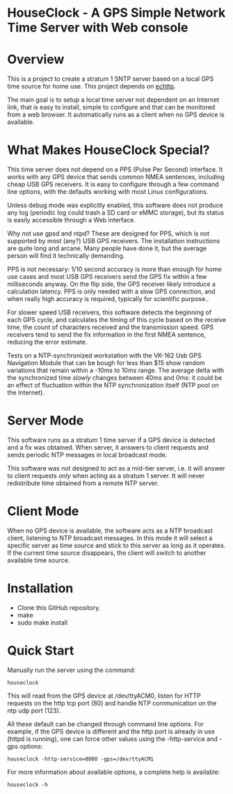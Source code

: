 # HouseClock - A GPS Simple Network Time Server with Web console

# Overview

This is a project to create a stratum 1 SNTP server based on a local GPS time source for home use. This project depends on [echttp](https://github.com/pascal-fb-martin/echttp).

The main goal is to setup a local time server not dependent on an Internet link, that is easy to install, simple to configure and that can be monitored from a web browser. It automatically runs as a client when no GPS device is available.

# What Makes HouseClock Special?

This time server does not depend on a PPS (Pulse Per Second) interface. It works with any GPS device that sends common NMEA sentences, including cheap USB GPS receivers. It is easy to configure through a few command line options, with the defaults working with most Linux configurations.

Unless debug mode was explicitly enabled, this software does not produce any log (periodic log could trash a SD card or eMMC storage), but its status is easily accessible through a Web interface.

Why not use gpsd and ntpd? These are designed for PPS, which is not supported by most (any?) USB GPS receivers. The installation instructions are quite long and arcane. Many people have done it, but the average person will find it technically demanding.

PPS is not necessary: 1/10 second accuracy is more than enough for home use cases and most USB GPS receivers send the GPS fix within a few milliseconds anyway. On the flip side, the GPS receiver likely introduce a calculation latency. PPS is only needed with a slow GPS connection, and when really high accuracy is required, typically for scientific purpose..

For slower speed USB receivers, this software detects the beginning of each GPS cycle, and calculates the timing of this cycle based on the receive time, the count of characters received and the transmission speed. GPS receivers tend to send the fix information in the first NMEA sentence, reducing the error estimate.

Tests on a NTP-synchronized workstation with the VK-162 Usb GPS Navigation Module that can be bough for less than $15 show random variations that remain within a -10ms to 10ms range. The average delta with the synchronized time *slowly* changes between 40ms and 0ms: it could be an effect of fluctuation within the NTP synchronization itself (NTP pool on the Internet).

# Server Mode

This software runs as a stratum 1 time server if a GPS device is detected and a fix was obtained. When server, it answers to client requests and sends periodic NTP messages in local broadcast mode.

This software was not designed to act as a mid-tier server, i.e. it will answer to client requests _only_ when acting as a stratum 1 server. It will never redistribute time obtained from a remote NTP server.

# Client Mode

When no GPS device is available, the software acts as a NTP broadcast client, listening to NTP broadcast messages. In this mode it will select a specific server as time source and stick to this server as long as it operates. If the current time source disappears, the client will switch to another available time source.

# Installation

* Clone this GitHub repository.
* make
* sudo make install

# Quick Start

Manually run the server using the command:
```
houseclock
```
This will read from the GPS device at /dev/ttyACM0, listen for HTTP requests on the http tcp port (80) and handle NTP communication on the ntp udp port (123).

All these default can be changed through command line options. For example, if the GPS device is different and the http port is already in use (httpd is running), one can force other values using the -http-service and -gps options:
```
houseclock -http-service=8080 -gps=/dev/ttyACM1
```

For more information about available options, a complete help is available:
```
houseclock -h
````

